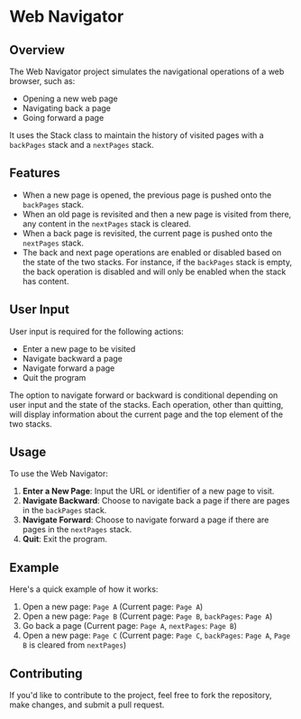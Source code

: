 # Web Navigator

## Overview
The Web Navigator project simulates the navigational operations of a web browser, such as:
- Opening a new web page
- Navigating back a page
- Going forward a page

It uses the Stack class to maintain the history of visited pages with a `backPages` stack and a `nextPages` stack.

## Features
- When a new page is opened, the previous page is pushed onto the `backPages` stack.
- When an old page is revisited and then a new page is visited from there, any content in the `nextPages` stack is cleared.
- When a back page is revisited, the current page is pushed onto the `nextPages` stack.
- The back and next page operations are enabled or disabled based on the state of the two stacks. For instance, if the `backPages` stack is empty, the back operation is disabled and will only be enabled when the stack has content.

## User Input
User input is required for the following actions:
- Enter a new page to be visited
- Navigate backward a page
- Navigate forward a page
- Quit the program

The option to navigate forward or backward is conditional depending on user input and the state of the stacks. Each operation, other than quitting, will display information about the current page and the top element of the two stacks.

## Usage
To use the Web Navigator:

1. **Enter a New Page**: Input the URL or identifier of a new page to visit.
2. **Navigate Backward**: Choose to navigate back a page if there are pages in the `backPages` stack.
3. **Navigate Forward**: Choose to navigate forward a page if there are pages in the `nextPages` stack.
4. **Quit**: Exit the program.

## Example
Here's a quick example of how it works:

1. Open a new page: `Page A` (Current page: `Page A`)
2. Open a new page: `Page B` (Current page: `Page B`, `backPages`: `Page A`)
3. Go back a page (Current page: `Page A`, `nextPages`: `Page B`)
4. Open a new page: `Page C` (Current page: `Page C`, `backPages`: `Page A`, `Page B` is cleared from `nextPages`)

## Contributing
If you'd like to contribute to the project, feel free to fork the repository, make changes, and submit a pull request.
